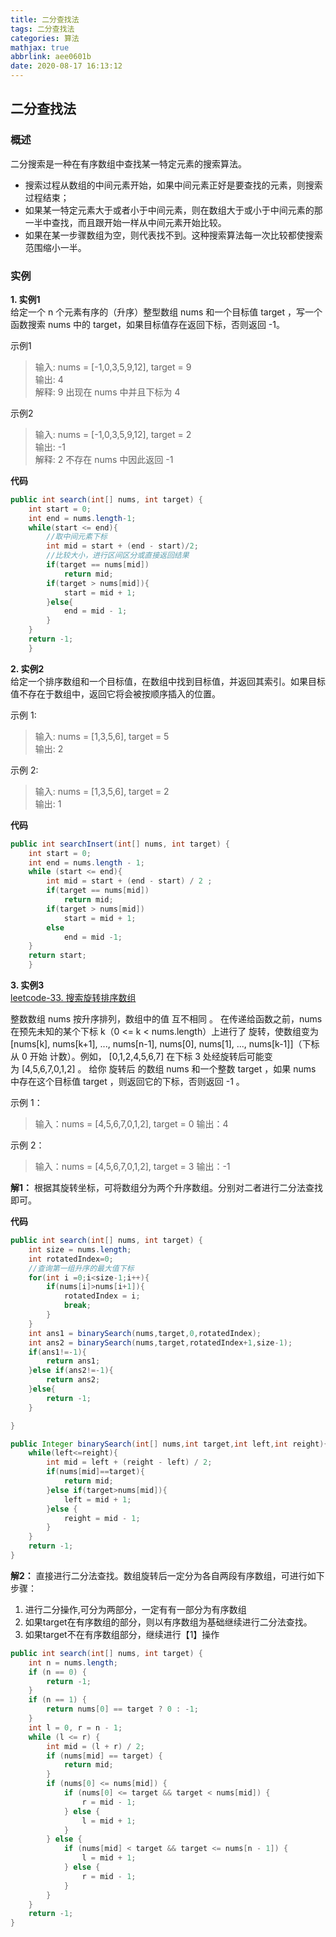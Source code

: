 ```yaml
---
title: 二分查找法
tags: 二分查找法
categories: 算法
mathjax: true
abbrlink: aee0601b
date: 2020-08-17 16:13:12
---
```


## 二分查找法
### **概述**
二分搜索是一种在有序数组中查找某一特定元素的搜索算法。  
* 搜索过程从数组的中间元素开始，如果中间元素正好是要查找的元素，则搜索过程结束；
* 如果某一特定元素大于或者小于中间元素，则在数组大于或小于中间元素的那一半中查找，而且跟开始一样从中间元素开始比较。
* 如果在某一步骤数组为空，则代表找不到。这种搜索算法每一次比较都使搜索范围缩小一半。

### **实例**  

**1. 实例1**    
给定一个 n 个元素有序的（升序）整型数组 nums 和一个目标值 target ，写一个函数搜索 nums 中的 target，如果目标值存在返回下标，否则返回 -1。  

示例1  
>输入: nums = [-1,0,3,5,9,12], target = 9  
>输出: 4  
>解释: 9 出现在 nums 中并且下标为 4  

示例2  
>输入: nums = [-1,0,3,5,9,12], target = 2  
>输出: -1  
>解释: 2 不存在 nums 中因此返回 -1  

**代码**
```Java
public int search(int[] nums, int target) {
    int start = 0;
    int end = nums.length-1;
    while(start <= end){
        //取中间元素下标
        int mid = start + (end - start)/2;
        //比较大小，进行区间区分或直接返回结果
        if(target == nums[mid])
            return mid;
        if(target > nums[mid]){
            start = mid + 1;
        }else{
            end = mid - 1;
        }
    }
    return -1;
    }
```

**2. 实例2**  
给定一个排序数组和一个目标值，在数组中找到目标值，并返回其索引。如果目标值不存在于数组中，返回它将会被按顺序插入的位置。

示例 1:  
>输入: nums = [1,3,5,6], target = 5  
>输出: 2  

示例 2:  
>输入: nums = [1,3,5,6], target = 2  
>输出: 1

**代码**
```Java
public int searchInsert(int[] nums, int target) {
    int start = 0;
    int end = nums.length - 1;
    while (start <= end){
        int mid = start + (end - start) / 2 ;
        if(target == nums[mid])
            return mid;
        if(target > nums[mid])
            start = mid + 1;
        else
            end = mid -1;
    }
    return start;
    }
```

**3. 实例3**  
[leetcode-33. 搜索旋转排序数组](https://leetcode-cn.com/problems/search-in-rotated-sorted-array/)  

整数数组 nums 按升序排列，数组中的值 互不相同 。
在传递给函数之前，nums 在预先未知的某个下标 k（0 <= k < nums.length）上进行了 旋转，使数组变为 [nums[k], nums[k+1], ..., nums[n-1], nums[0], nums[1], ..., nums[k-1]]（下标 从 0 开始 计数）。例如， [0,1,2,4,5,6,7] 在下标 3 处经旋转后可能变为 [4,5,6,7,0,1,2] 。
给你 旋转后 的数组 nums 和一个整数 target ，如果 nums 中存在这个目标值 target ，则返回它的下标，否则返回 -1 。

示例 1：
>输入：nums = [4,5,6,7,0,1,2], target = 0
>输出：4

示例 2：
>输入：nums = [4,5,6,7,0,1,2], target = 3
>输出：-1

**解1：** 根据其旋转坐标，可将数组分为两个升序数组。分别对二者进行二分法查找即可。

**代码**
```Java
public int search(int[] nums, int target) {
    int size = nums.length;
    int rotatedIndex=0;
    //查询第一组升序的最大值下标
    for(int i =0;i<size-1;i++){
        if(nums[i]>nums[i+1]){
            rotatedIndex = i;
            break;
        }
    }
    int ans1 = binarySearch(nums,target,0,rotatedIndex);
    int ans2 = binarySearch(nums,target,rotatedIndex+1,size-1);
    if(ans1!=-1){
        return ans1;
    }else if(ans2!=-1){
        return ans2;
    }else{
        return -1;
    }

}

public Integer binarySearch(int[] nums,int target,int left,int reight){
    while(left<=reight){
        int mid = left + (reight - left) / 2;
        if(nums[mid]==target){
            return mid;
        }else if(target>nums[mid]){
            left = mid + 1;
        }else {
            reight = mid - 1;
        }
    }
    return -1;
}
```
**解2：** 直接进行二分法查找。数组旋转后一定分为各自两段有序数组，可进行如下步骤：
  1. 进行二分操作,可分为两部分，一定有有一部分为有序数组
  2. 如果target在有序数组的部分，则以有序数组为基础继续进行二分法查找。
  3. 如果target不在有序数组部分，继续进行【1】操作

```Java
public int search(int[] nums, int target) {
    int n = nums.length;
    if (n == 0) {
        return -1;
    }
    if (n == 1) {
        return nums[0] == target ? 0 : -1;
    }
    int l = 0, r = n - 1;
    while (l <= r) {
        int mid = (l + r) / 2;
        if (nums[mid] == target) {
            return mid;
        }
        if (nums[0] <= nums[mid]) {
            if (nums[0] <= target && target < nums[mid]) {
                r = mid - 1;
            } else {
                l = mid + 1;
            }
        } else {
            if (nums[mid] < target && target <= nums[n - 1]) {
                l = mid + 1;
            } else {
                r = mid - 1;
            }
        }
    }
    return -1;
}

```


